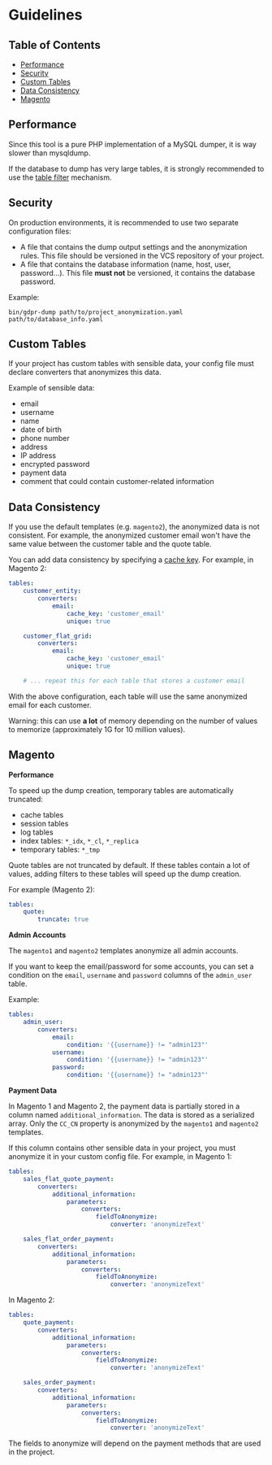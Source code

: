 # Guidelines

## Table of Contents

- [Performance](#user-content-performance)
- [Security](#user-content-security)
- [Custom Tables](#user-content-custom-tables)
- [Data Consistency](#user-content-data-consistency)
- [Magento](#user-content-magento)

## Performance

Since this tool is a pure PHP implementation of a MySQL dumper, it is way slower than mysqldump.

If the database to dump has very large tables, it is strongly recommended to use the [table filter](01-configuration.md#user-content-filtering-values) mechanism.

## Security

On production environments, it is recommended to use two separate configuration files:

- A file that contains the dump output settings and the anonymization rules.
  This file should be versioned in the VCS repository of your project.
- A file that contains the database information (name, host, user, password...).
  This file **must not** be versioned, it contains the database password.

Example:

```
bin/gdpr-dump path/to/project_anonymization.yaml path/to/database_info.yaml
```

## Custom Tables

If your project has custom tables with sensible data, your config file must declare converters that anonymizes this data.

Example of sensible data:

- email
- username
- name
- date of birth
- phone number
- address
- IP address
- encrypted password
- payment data
- comment that could contain customer-related information

## Data Consistency

If you use the default templates (e.g. `magento2`), the anonymized data is not consistent.
For example, the anonymized customer email won't have the same value between the customer table and the quote table.

You can add data consistency by specifying a [cache key](01-configuration.md#user-content-sharing-converter-results).
For example, in Magento 2:

```yaml
tables:
    customer_entity:
        converters:
            email:
                cache_key: 'customer_email'
                unique: true

    customer_flat_grid:
        converters:
            email:
                cache_key: 'customer_email'
                unique: true

    # ... repeat this for each table that stores a customer email
```

With the above configuration, each table will use the same anonymized email for each customer.

Warning: this can use **a lot** of memory depending on the number of values to memorize (approximately 1G for 10 million values).

## Magento

**Performance**

To speed up the dump creation, temporary tables are automatically truncated:

- cache tables
- session tables
- log tables
- index tables: `*_idx`, `*_cl`, `*_replica`
- temporary tables: `*_tmp`

Quote tables are not truncated by default.
If these tables contain a lot of values, adding filters to these tables will speed up the dump creation.

For example (Magento 2):

```yaml
tables:
    quote:
        truncate: true
```

**Admin Accounts**

The `magento1` and `magento2` templates anonymize all admin accounts.

If you want to keep the email/password for some accounts, you can set a condition on the `email`, `username` and `password` columns of the `admin_user` table.

Example:

```yaml
tables:
    admin_user:
        converters:
            email:
                condition: '{{username}} != "admin123"'
            username:
                condition: '{{username}} != "admin123"'
            password:
                condition: '{{username}} != "admin123"'
```

**Payment Data**

In Magento 1 and Magento 2, the payment data is partially stored in a column named `additional_information`.
The data is stored as a serialized array.
Only the `CC_CN` property is anonymized by the `magento1` and `magento2` templates.

If this column contains other sensible data in your project, you must anonymize it in your custom config file.
For example, in Magento 1:

```yaml
tables:
    sales_flat_quote_payment:
        converters:
            additional_information:
                parameters:
                    converters:
                        fieldToAnonymize:
                            converter: 'anonymizeText'

    sales_flat_order_payment:
        converters:
            additional_information:
                parameters:
                    converters:
                        fieldToAnonymize:
                            converter: 'anonymizeText'
```

In Magento 2:

```yaml
tables:
    quote_payment:
        converters:
            additional_information:
                parameters:
                    converters:
                        fieldToAnonymize:
                            converter: 'anonymizeText'

    sales_order_payment:
        converters:
            additional_information:
                parameters:
                    converters:
                        fieldToAnonymize:
                            converter: 'anonymizeText'
```

The fields to anonymize will depend on the payment methods that are used in the project.
